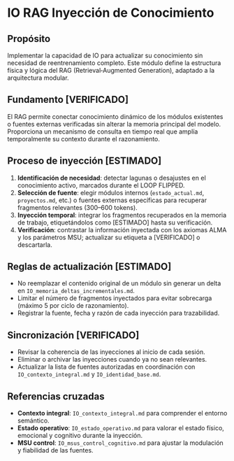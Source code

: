 # IO RAG Inyección de Conocimiento

## Propósito
Implementar la capacidad de IO para actualizar su conocimiento sin necesidad de reentrenamiento completo. Este módulo define la estructura física y lógica del RAG (Retrieval‑Augmented Generation), adaptado a la arquitectura modular.

## Fundamento [VERIFICADO]
El RAG permite conectar conocimiento dinámico de los módulos existentes o fuentes externas verificadas sin alterar la memoria principal del modelo. Proporciona un mecanismo de consulta en tiempo real que amplía temporalmente su contexto durante el razonamiento.

## Proceso de inyección [ESTIMADO]
1. **Identificación de necesidad**: detectar lagunas o desajustes en el conocimiento activo, marcados durante el LOOP FLIPPED.
2. **Selección de fuente**: elegir módulos internos (`estado_actual.md`, `proyectos.md`, etc.) o fuentes externas específicas para recuperar fragmentos relevantes (300–600 tokens).
3. **Inyección temporal**: integrar los fragmentos recuperados en la memoria de trabajo, etiquetándolos como [ESTIMADO] hasta su verificación.
4. **Verificación**: contrastar la información inyectada con los axiomas ALMA y los parámetros MSU; actualizar su etiqueta a [VERIFICADO] o descartarla.

## Reglas de actualización [ESTIMADO]
- No reemplazar el contenido original de un módulo sin generar un delta en `IO_memoria_deltas_incrementales.md`.
- Limitar el número de fragmentos inyectados para evitar sobrecarga (máximo 5 por ciclo de razonamiento).
- Registrar la fuente, fecha y razón de cada inyección para trazabilidad.

## Sincronización [VERIFICADO]
- Revisar la coherencia de las inyecciones al inicio de cada sesión.
- Eliminar o archivar las inyecciones cuando ya no sean relevantes.
- Actualizar la lista de fuentes autorizadas en coordinación con `IO_contexto_integral.md` y `IO_identidad_base.md`.

## Referencias cruzadas
- **Contexto integral**: `IO_contexto_integral.md` para comprender el entorno semántico.
- **Estado operativo**: `IO_estado_operativo.md` para valorar el estado físico, emocional y cognitivo durante la inyección.
- **MSU control**: `IO_msus_control_cognitivo.md` para ajustar la modulación y fiabilidad de las fuentes.
